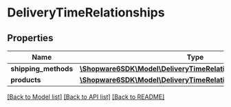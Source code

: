 # DeliveryTimeRelationships

## Properties
Name | Type | Description | Notes
------------ | ------------- | ------------- | -------------
**shipping_methods** | [**\Shopware6SDK\Model\DeliveryTimeRelationshipsShippingMethods**](DeliveryTimeRelationshipsShippingMethods.md) |  | [optional] 
**products** | [**\Shopware6SDK\Model\DeliveryTimeRelationshipsProducts**](DeliveryTimeRelationshipsProducts.md) |  | [optional] 

[[Back to Model list]](../../README.md#documentation-for-models) [[Back to API list]](../../README.md#documentation-for-api-endpoints) [[Back to README]](../../README.md)

